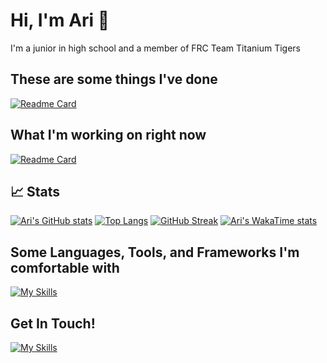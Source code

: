# Hi, I'm Ari 🤙
I'm a junior in high school and a member of FRC Team Titanium Tigers
## These are some things I've done
[![Readme Card](https://github-readme-stats.vercel.app/api/pin/?username=aridavidson001&repo=Jump-rope-calculator&theme=gotham&show_owner=true)](https://github.com/aridavidson001/Jump-rope-calculator)


## What I'm working on right now
[![Readme Card](https://github-readme-stats.vercel.app/api/pin/?username=TitaniumTigers4829&repo=offseason-robot-code-2024&theme=gotham&show_owner=true)](https://github.com/TitaniumTigers4829/offseason-robot-code-2024)


## 📈 Stats
[![Ari's GitHub stats](https://github-readme-stats.vercel.app/api?username=aridavidson001&show_icons=true&theme=gotham)](https://github.com/anuraghazra/github-readme-stats)
[![Top Langs](https://github-readme-stats.vercel.app/api/top-langs/?username=aridavidson001&theme=gotham)](https://github.com/anuraghazra/github-readme-stats)
[![GitHub Streak](https://github-readme-streak-stats.herokuapp.com?user=aridavidson001&theme=gotham)](https://git.io/streak-stats) 
[![Ari's WakaTime stats](https://github-readme-stats.vercel.app/api/wakatime?username=aridavidson001&theme=gotham&layout=compact)](https://github.com/anuraghazra/github-readme-stats)


## Some Languages, Tools, and Frameworks I'm comfortable with
  [![My Skills](https://skillicons.dev/icons?i=py,java,html,cpp,dart,flutter,qt,react,firebase,opencv,git,gradle)](https://skillicons.dev)


## Get In Touch!
[![My Skills](https://skillicons.dev/icons?i=gmail)](https://mailto:aridavidson00@gmail.com)
<!--
**aridavidson001/aridavidson001** is a ✨ _special_ ✨ repository because its `README.md` (this file) appears on your GitHub profile.

Here are some ideas to get you started:

- 🔭 I’m currently working on ...
- 🌱 I’m currently learning ...
- 👯 I’m looking to collaborate on ...
- 🤔 I’m looking for help with ...
- 💬 Ask me about ...
- 📫 How to reach me: ...
- 😄 Pronouns: ...
- ⚡ Fun fact: ...
-->

